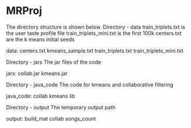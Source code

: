 MRProj
======


The directory structure is shown below.
Directory - data
train_triplets.txt is the user taste profile file
train_triplets_mini.txt is the first 100k 
centers.txt are the k means initial seeds

data:
centers.txt
kmeans_sample.txt
train_triplets.txt
train_triplets_mini.txt


Directory - jars
The jar files of the code

jars:
collab.jar
kmeans.jar


Directory - java_code
The code for kmeans and collaborative filtering

java_code:
collab
kmeans
lib


Directory - output
The temporary output path

output:
build_mat
collab
songs_count
